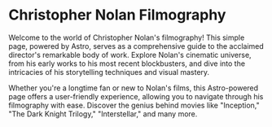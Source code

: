 
# Christopher Nolan Filmography

Welcome to the world of Christopher Nolan's filmography! This simple page, powered by Astro, serves as a comprehensive guide to the acclaimed director's remarkable body of work. Explore Nolan's cinematic universe, from his early works to his most recent blockbusters, and dive into the intricacies of his storytelling techniques and visual mastery. 

Whether you're a longtime fan or new to Nolan's films, this Astro-powered page offers a user-friendly experience, allowing you to navigate through his filmography with ease. Discover the genius behind movies like "Inception," "The Dark Knight Trilogy," "Interstellar," and many more.
